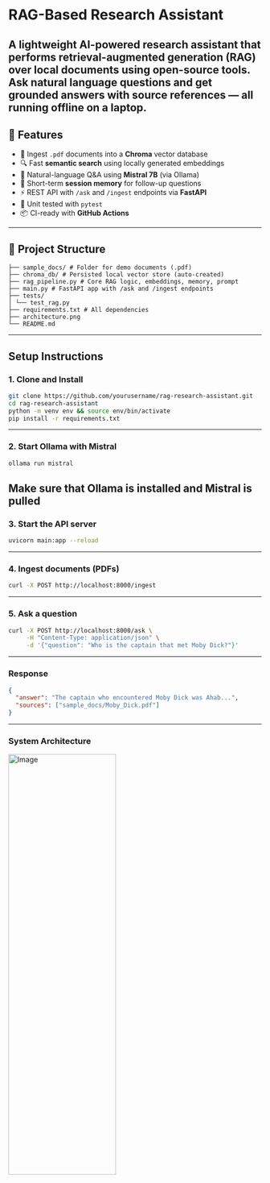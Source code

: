 # RAG-Based Research Assistant

A lightweight AI-powered research assistant that performs **retrieval-augmented generation (RAG)** over local documents using open-source tools. Ask natural language questions and get grounded answers with source references — all running **offline on a laptop**.
---
## 🚀 Features

- 📄 Ingest `.pdf` documents into a **Chroma** vector database
- 🔍 Fast **semantic search** using locally generated embeddings
- 🤖 Natural-language Q&A using **Mistral 7B** (via Ollama)
- 🧠 Short-term **session memory** for follow-up questions
- ⚡ REST API with `/ask` and `/ingest` endpoints via **FastAPI**
- 🧪 Unit tested with `pytest`
- 📦 CI-ready with **GitHub Actions**
---
## 📂 Project Structure
``` 
├── sample_docs/ # Folder for demo documents (.pdf)
├── chroma_db/ # Persisted local vector store (auto-created)
├── rag_pipeline.py # Core RAG logic, embeddings, memory, prompt
├── main.py # FastAPI app with /ask and /ingest endpoints
├── tests/
│ └── test_rag.py 
├── requirements.txt # All dependencies
├── architecture.png 
└── README.md 
```

---

## Setup Instructions

### 1. Clone and Install

```bash
git clone https://github.com/yourusername/rag-research-assistant.git
cd rag-research-assistant
python -m venv env && source env/bin/activate
pip install -r requirements.txt
```
---
### 2. Start Ollama with Mistral
```bash
ollama run mistral
```
Make sure that **Ollama** is installed and **Mistral** is pulled
---
### 3. Start the API server
```bash
uvicorn main:app --reload
```
---
### 4. Ingest documents (PDFs)
```bash
curl -X POST http://localhost:8000/ingest
```
---
### 5. Ask a question
```bash
curl -X POST http://localhost:8000/ask \
     -H "Content-Type: application/json" \
     -d '{"question": "Who is the captain that met Moby Dick?"}'
```
---
### Response
```json
{
  "answer": "The captain who encountered Moby Dick was Ahab...",
  "sources": ["sample_docs/Moby_Dick.pdf"]
}
```
---

### System Architecture 
<img width="214" height="835" alt="Image" src="https://github.com/user-attachments/assets/b32efecd-d1c5-4b31-8251-49fc25bde15c" />
